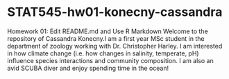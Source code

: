# STAT545-hw01-konecny-cassandra
Homework 01: Edit README.md and Use R Markdown
Welcome to the repository of Cassandra Konecny.I am a first year MSc student in the department of zoology working with Dr. Christopher Harley. I am interested in how climate change (i.e. how changes in salinity, temperate, pH) influence species interactions and community composition. I am also an avid SCUBA diver and enjoy spending time in the ocean!
